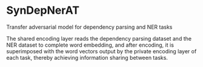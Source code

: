 # SynDepNerAT
Transfer adversarial model for dependency parsing and NER tasks

The shared encoding layer reads the dependency parsing dataset and the NER dataset to complete word embedding, and after encoding, it is superimposed with the word vectors output by the private encoding layer of each task, thereby achieving information sharing between tasks.
